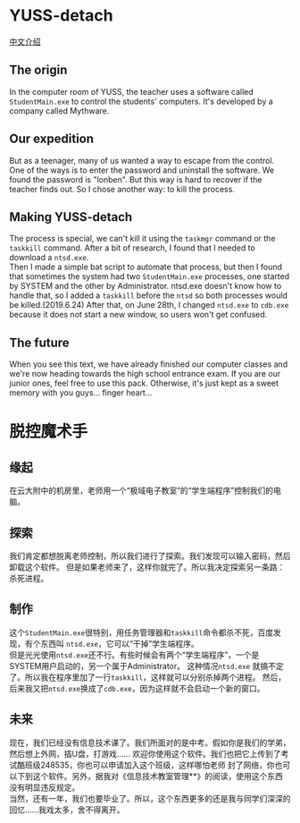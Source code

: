 # YUSS-detach
[中文介绍](#脱控魔术手)
## The origin
In the computer room of YUSS, the teacher uses a software called `StudentMain.exe`
to control the students' computers. It's developed by a company called Mythware.
## Our expedition
But as a teenager, many of us wanted a way to escape from the control.
One of the ways is to enter the password and uninstall the software.
We found the password is "lonben". But this way is hard to recover if the
teacher finds out. So I chose another way: to kill the process.  
## Making YUSS-detach
The process is special, we can't kill it using the `taskmgr` command or the
`taskkill` command. After a bit of research, I found that I needed to download a `ntsd.exe`.  
Then I made a simple bat script to automate that process, but then I found that
sometimes the system had two `StudentMain.exe` processes, one started by SYSTEM
and the other by Administrator. ntsd.exe doesn't know how to handle that,
so I added a `taskkill` before the `ntsd` so both processes would be killed.(2019.6.24)
After that, on June 28th, I changed `ntsd.exe` to `cdb.exe` because it does not
start a new window, so users won't get confused.
## The future
When you see this text, we have already finished our computer classes and
we're now heading towards the high school entrance exam. If you are our junior
ones, feel free to use this pack. Otherwise, it's just kept as a sweet memory
with you guys... finger heart...

# 脱控魔术手
## 缘起
在云大附中的机房里，老师用一个“极域电子教室”的“学生端程序”控制我们的电脑。
## 探索
我们肯定都想脱离老师控制，所以我们进行了探索。我们发现可以输入密码，然后卸载这个软件。
但是如果老师来了，这样你就完了。所以我决定探索另一条路：杀死进程。
## 制作
这个`StudentMain.exe`很特别，用任务管理器和`taskkill`命令都杀不死，百度发现，有个东西叫
`ntsd.exe`，它可以“干掉”学生端程序。  
但是光光使用`ntsd.exe`还不行。有些时候会有两个“学生端程序”，一个是SYSTEM用户启动的，另一个属于Administrator。
这种情况`ntsd.exe` 就搞不定了。所以我在程序里加了一行`taskkill`，这样就可以分别杀掉两个进程。
然后，后来我又把`ntsd.exe`换成了`cdb.exe`，因为这样就不会启动一个新的窗口。
## 未来
现在，我们已经没有信息技术课了。我们所面对的是中考。假如你是我们的学弟，然后想上外网，插U盘，打游戏……
欢迎你使用这个软件。我们也把它上传到了考试酷班级248535，你也可以申请加入这个班级，这样哪怕老师
封了网络，你也可以下到这个软件。另外，据我对《信息技术教室管理**》的阅读，使用这个东西没有明显违反规定。  
当然，还有一年，我们也要毕业了。所以，这个东西更多的还是我与同学们深深的回忆……我戏太多，舍不得离开。
